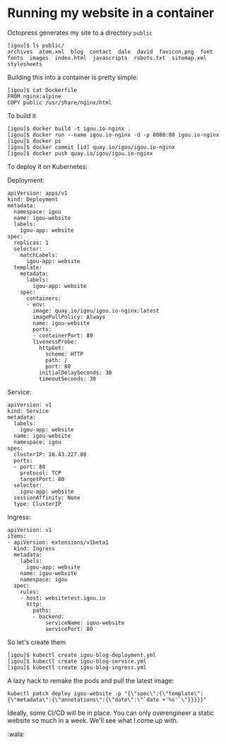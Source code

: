 # Running my website in a container

Octopress generates my site to a directory `public`
```
[igou]$ ls public/
archives  atom.xml  blog  contact  dale  david  favicon.png  font  fonts  images  index.html  javascripts  robots.txt  sitemap.xml  stylesheets
```

Building this into a container is pretty simple:

```
[igou]$ cat Dockerfile
FROM nginx:alpine
COPY public /usr/share/nginx/html
```

To build it

```
[igou]$ docker build -t igou.io-nginx .
[igou]$ docker run --name igou.io-nginx -d -p 8080:80 igou.io-nginx
[igou]$ docker ps
[igou]$ docker commit [id] quay.io/igou/igou.io-nginx
[igou]$ docker push quay.io/igou/igou.io-nginx
```

To deploy it on Kubernetes:

Deployment:
```
apiVersion: apps/v1
kind: Deployment
metadata:
  namespace: igou
  name: igou-website
  labels:
    igou-app: website
spec:
  replicas: 1
  selector:
    matchLabels:
      igou-app: website
  template:
    metadata:
      labels:
        igou-app: website
    spec:
      containers:
      - env:
        image: quay.io/igou/igou.io-nginx:latest
        imagePullPolicy: Always
        name: igou-website
        ports:
        - containerPort: 80
        livenessProbe:
          httpGet:
            scheme: HTTP
            path: /
            port: 80
          initialDelaySeconds: 30
          timeoutSeconds: 30

```

Service:
```
apiVersion: v1
kind: Service
metadata:
  labels:
    igou-app: website
  name: igou-website
  namespace: igou
spec:
  clusterIP: 10.43.227.80
  ports:
  - port: 80
    protocol: TCP
    targetPort: 80
  selector:
    igou-app: website
  sessionAffinity: None
  type: ClusterIP

```

Ingress:
```
apiVersion: v1
items:
- apiVersion: extensions/v1beta1
  kind: Ingress
  metadata:
    labels:
      igou-app: website
    name: igou-website
    namespace: igou
  spec:
    rules:
    - host: websitetest.igou.io
      http:
        paths:
        - backend:
            serviceName: igou-website
            servicePort: 80
```

So let's create them

```
[igou]$ kubectl create igou-blog-deployment.yml
[igou]$ kubectl create igou-blog-service.yml
[igou]$ kubectl create igou-blog-ingress.yml
```

A lazy hack to remake the pods and pull the latest image:

```
kubectl patch deploy igou-website -p "{\"spec\":{\"template\":{\"metadata\":{\"annotations\":{\"date\":\"`date +'%s'`\"}}}}}"
```

Ideally, some CI/CD will be in place. You can only overengineer a static website so much in a week. We'll see what I come up with.

:wala:
